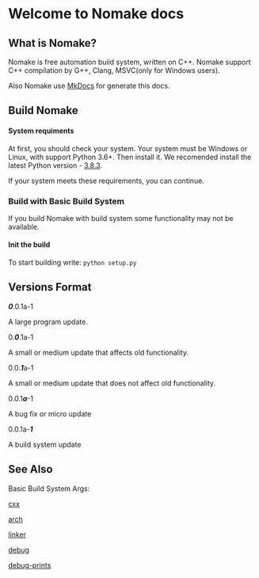 # Welcome to Nomake docs
## What is Nomake?
Nomake is free automation build system, written on C++.
Nomake support C++ compilation by G++, Clang, MSVC(only for Windows users).


Also Nomake use [MkDocs](https://www.mkdocs.org/) for generate this docs.
## Build Nomake
#### System requiments
At first, you should check your system. Your system must be Windows or Linux, with support
Python 3.6+. Then install it. We recomended install the latest Python version -
[3.8.3](https://www.python.org/downloads/release/python-383/).

If your system meets these requirements, you can continue.
### Build with Basic Build System
If you build Nomake with build system some functionality may not be available.

#### Init the build 

To start building write:
`python setup.py`

## Versions Format
***0***.0.1a-1

A large program update.

0.***0***.1a-1

A small or medium update that affects old functionality.

0.0.***1***a-1

A small or medium update that does not affect old functionality.

0.0.1***a***-1

A bug fix or micro update

0.0.1a-***1***

A build system update

## See Also 
Basic Build System Args:

[cxx](NomakeBuild/BuildSystem/cxx.md)

[arch](NomakeBuild/BuildSystem/arch.md)

[linker](NomakeBuild/BuildSystem/linker.md)

[debug](NomakeBuild/BuildSystem/debug.md)

[debug-prints](NomakeBuild/BuildSystem/debug-prints.md)